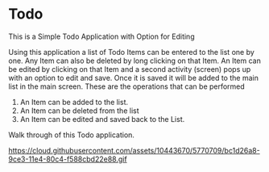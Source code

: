 # Todo

This is a Simple Todo Application with Option for Editing

Using this application a list of Todo  Items can be entered to the list one by one. Any Item can also be deleted by long clicking
on that Item. An Item can be edited by clicking on that Item and a second activity (screen) pops up with an option to 
edit and save. Once it is saved it will be added to the main list in the main screen.
These are the operations that can be performed
1) An Item can be added to the list.
2) An Item can be deleted from the list
3) An Item can be edited and saved back to the List.

Walk through of this Todo application.


https://cloud.githubusercontent.com/assets/10443670/5770709/bc1d26a8-9ce3-11e4-80c4-f588cbd22e88.gif
